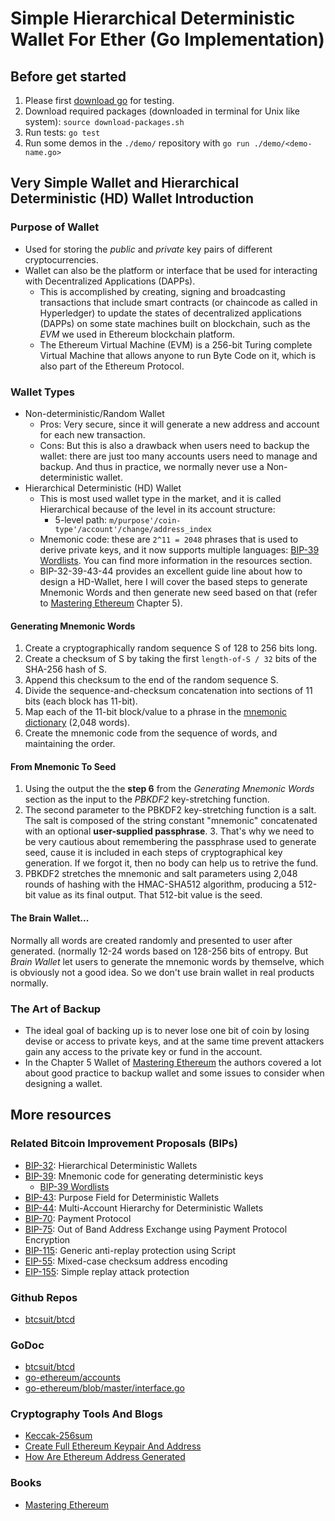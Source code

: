 # Simple Hierarchical Deterministic Wallet For Ether (Go Implementation)

## Before get started

1. Please first [download go](https://golang.org/dl/) for testing.
2. Download required packages (downloaded in terminal for Unix like system): `source download-packages.sh`
3. Run tests: `go test`
4. Run some demos in the `./demo/` repository with `go run ./demo/<demo-name.go>`


## Very Simple Wallet and Hierarchical Deterministic (HD) Wallet Introduction

### Purpose of Wallet

* Used for storing the *public* and *private* key pairs of different cryptocurrencies.
* Wallet can also be the platform or interface that be used for interacting with Decentralized Applications (DAPPs).
	* This is accomplished by creating, signing and broadcasting transactions that include smart contracts (or chaincode as called in Hyperledger) to update the states of decentralized applications (DAPPs) on some state machines built on blockchain, such as the *EVM* we used in Ethereum blockchain platform.
	* The Ethereum Virtual Machine (EVM) is a 256-bit Turing complete Virtual Machine that allows anyone to run Byte Code on it, which is also part of the Ethereum Protocol.

### Wallet Types

* Non-deterministic/Random Wallet
	* Pros: Very secure, since it will generate a new address and account for each new transaction.
	* Cons: But this is also a drawback when users need to backup the wallet: there are just too many accounts users need to manage and backup. And thus in practice, we normally never use a Non-deterministic wallet.
* Hierarchical Deterministic (HD) Wallet
	* This is most used wallet type in the market, and it is called Hierarchical because of the level in its account structure:
		* 5-level path: `m/purpose'/coin-type'/account'/change/address_index`
	* Mnemonic code: these are `2^11 = 2048` phrases that is used to derive private keys, and it now supports multiple languages: [BIP-39 Wordlists](https://github.com/bitcoin/bips/blob/master/bip-0039/bip-0039-wordlists.md). You can find more information in the resources section.
	* BIP-32-39-43-44 provides an excellent guide line about how to design a HD-Wallet, here I will cover the based steps to generate Mnemonic Words and then generate new seed based on that (refer to [Mastering Ethereum](https://www.amazon.com/s/?ie=UTF8&keywords=mastering+ethereum&tag=googhydr-20&index=aps&hvadid=241643286910&hvpos=1t1&hvnetw=g&hvrand=17035223864127781598&hvpone=&hvptwo=&hvqmt=e&hvdev=c&hvdvcmdl=&hvlocint=&hvlocphy=9016722&hvtargid=kwd-278823743929&ref=pd_sl_2fo8ttzbc9_e) Chapter 5).

#### Generating Mnemonic Words

1. Create a cryptographically random sequence S of 128 to 256 bits long.
2. Create a checksum of S by taking the first `length-of-S / 32` bits of the SHA-256 hash of S.
3. Append this checksum to the end of the random sequence S.
4. Divide the sequence-and-checksum concatenation into sections of 11 bits (each block has 11-bit).
5. Map each of the 11-bit block/value to a phrase in the [mnemonic dictionary](https://github.com/bitcoin/bips/blob/master/bip-0039/bip-0039-wordlists.md) (2,048 words).
6. Create the mnemonic code from the sequence of words, and maintaining the order.

#### From Mnemonic To Seed

1. Using the output the the **step 6** from the *Generating Mnemonic Words* section as the input to the *PBKDF2* key-stretching function.
2. The second parameter to the PBKDF2 key-stretching function is a salt. The salt is composed of the string constant "mnemonic" concatenated with an optional **user-supplied passphrase**. 
	3. That's why we need to be very cautious about remembering the passphrase used to generate seed, cause it is included in each steps of cryptographical key generation. If we forgot it, then no body can help us to retrive the fund.
4. PBKDF2 stretches the mnemonic and salt parameters using 2,048 rounds of hashing with the HMAC-SHA512 algorithm, producing a 512-bit value as its final output. That 512-bit value is the seed.

#### The Brain Wallet...

Normally all words are created randomly and presented to user after generated. (normally 12-24 words based on 128-256 bits of entropy. But *Brain Wallet* let users to generate the mnemonic words by themselve, which is obviously not a good idea. So we don't use brain wallet in real products normally.


### The Art of Backup

* The ideal goal of backing up is to never lose one bit of coin by losing devise or access to private keys, and at the same time prevent attackers gain any access to the private key or fund in the account.
* In the Chapter 5 Wallet of [Mastering Ethereum](https://www.amazon.com/s/?ie=UTF8&keywords=mastering+ethereum&tag=googhydr-20&index=aps&hvadid=241643286910&hvpos=1t1&hvnetw=g&hvrand=17035223864127781598&hvpone=&hvptwo=&hvqmt=e&hvdev=c&hvdvcmdl=&hvlocint=&hvlocphy=9016722&hvtargid=kwd-278823743929&ref=pd_sl_2fo8ttzbc9_e) the authors covered a lot about good practice to backup wallet and some issues to consider when designing a wallet.


## More resources

### Related Bitcoin Improvement Proposals (BIPs)

* [BIP-32](https://github.com/bitcoin/bips/blob/master/bip-0032.mediawiki): Hierarchical Deterministic Wallets
* [BIP-39](https://github.com/bitcoin/bips/blob/master/bip-0039.mediawiki): Mnemonic code for generating deterministic keys
	* [BIP-39 Wordlists](https://github.com/bitcoin/bips/blob/master/bip-0039/bip-0039-wordlists.md)
* [BIP-43](https://github.com/bitcoin/bips/blob/master/bip-0043.mediawiki): Purpose Field for Deterministic Wallets
* [BIP-44](https://github.com/bitcoin/bips/blob/master/bip-0044.mediawiki): Multi-Account Hierarchy for Deterministic Wallets
* [BIP-70](https://github.com/bitcoin/bips/blob/master/bip-0070.mediawiki): Payment Protocol
* [BIP-75](https://github.com/bitcoin/bips/blob/master/bip-0075.mediawiki): Out of Band Address Exchange using Payment Protocol Encryption
* [BIP-115](https://github.com/bitcoin/bips/blob/master/bip-0115.mediawiki): Generic anti-replay protection using Script
* [EIP-55](https://github.com/ethereum/EIPs/blob/master/EIPS/eip-55.md): Mixed-case checksum address encoding
* [EIP-155](https://github.com/ethereum/EIPs/blob/master/EIPS/eip-155.md): Simple replay attack protection

### Github Repos

* [btcsuit/btcd](https://github.com/btcsuite/btcd/blob/master/chaincfg/params.go#L225)

### GoDoc

* [btcsuit/btcd](https://godoc.org/github.com/btcsuite/btcd/chaincfg#Params)
* [go-ethereum/accounts](https://godoc.org/github.com/ethereum/go-ethereum/accounts)
* [go-ethereum/blob/master/interface.go](https://github.com/ethereum/go-ethereum/blob/master/interfaces.go)

### Cryptography Tools And Blogs

* [Keccak-256sum](https://github.com/maandree/sha3sum)
* [Create Full Ethereum Keypair And Address](https://kobl.one/blog/create-full-ethereum-keypair-and-address/)
* [How Are Ethereum Address Generated](https://ethereum.stackexchange.com/questions/3542/how-are-ethereum-addresses-generated)


### Books
* [Mastering Ethereum](https://www.amazon.com/s/?ie=UTF8&keywords=mastering+ethereum&tag=googhydr-20&index=aps&hvadid=241643286910&hvpos=1t1&hvnetw=g&hvrand=17035223864127781598&hvpone=&hvptwo=&hvqmt=e&hvdev=c&hvdvcmdl=&hvlocint=&hvlocphy=9016722&hvtargid=kwd-278823743929&ref=pd_sl_2fo8ttzbc9_e)

